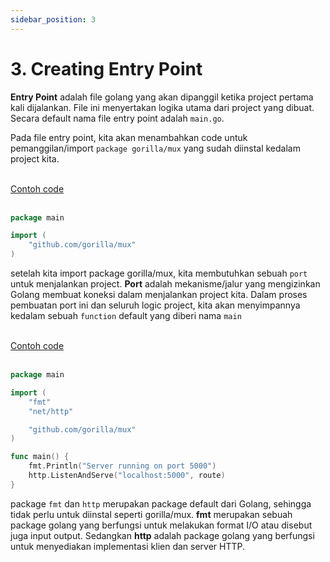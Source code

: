 ```yaml
---
sidebar_position: 3
---
```


# 3. Creating Entry Point

**Entry Point** adalah file golang yang akan dipanggil ketika project pertama kali dijalankan. File ini menyertakan logika utama dari project yang dibuat. Secara default nama file entry point adalah `main.go`.

Pada file entry point, kita akan menambahkan code untuk pemanggilan/import `package gorilla/mux` yang sudah diinstal kedalam project kita.

<br/>
<a class="btn-example-code" href="">
Contoh code
</a>
<br/>
<br/>

```go title="main.go"
package main

import (
	"github.com/gorilla/mux"
)
```

setelah kita import package gorilla/mux, kita membutuhkan sebuah `port` untuk menjalankan project. **Port** adalah mekanisme/jalur yang mengizinkan Golang membuat koneksi dalam menjalankan project kita. Dalam proses pembuatan port ini dan seluruh logic project, kita akan menyimpannya kedalam sebuah `function` default yang diberi nama `main`

<br/>
<a class="btn-example-code" href="">
Contoh code
</a>
<br/>
<br/>

```go {4-5,10-13} title="main.go"
package main

import (
	"fmt"
	"net/http"

	"github.com/gorilla/mux"
)

func main() {
	fmt.Println("Server running on port 5000")
	http.ListenAndServe("localhost:5000", route)
}
```

package `fmt` dan `http` merupakan package default dari Golang, sehingga tidak perlu untuk diinstal seperti gorilla/mux. **fmt** merupakan sebuah package golang yang berfungsi untuk melakukan format I/O atau disebut juga input output. Sedangkan **http** adalah package golang yang berfungsi untuk menyediakan implementasi klien dan server HTTP.

